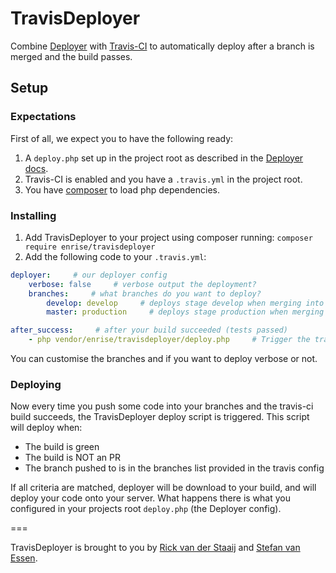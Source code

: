 # TravisDeployer



Combine [Deployer](http://deployer.org/) with [Travis-CI](https://travis-ci.org/) to automatically deploy
after a branch is merged and the build passes.

## Setup

### Expectations

First of all, we expect you to have the following ready:

1. A `deploy.php` set up in the project root as described in the [Deployer docs](http://deployer.org/docs).
1. Travis-CI is enabled and you have a `.travis.yml` in the project root.
1. You have [composer](https://getcomposer.org/) to load php dependencies.

### Installing

1. Add TravisDeployer to your project using composer running: `composer require enrise/travisdeployer`
1. Add the following code to your `.travis.yml`:
```yml
deployer:     # our deployer config
    verbose: false     # verbose output the deployment?
    branches:     # what branches do you want to deploy?
        develop: develop     # deploys stage develop when merging into develop
        master: production     # deploys stage production when merging into master

after_success:     # after your build succeeded (tests passed)
    - php vendor/enrise/travisdeployer/deploy.php     # Trigger the travis deployer
```
You can customise the branches and if you want to deploy verbose or not.

### Deploying

Now every time you push some code into your branches and the travis-ci build succeeds, the TravisDeployer deploy
script is triggered. This script will deploy when:

* The build is green
* The build is NOT an PR
* The branch pushed to is in the branches list provided in the travis config

If all criteria are matched, deployer will be download to your build, and will deploy your code onto your server.
What happens there is what you configured in your projects root `deploy.php` (the Deployer config).

===

TravisDeployer is brought to you by [Rick van der Staaij](https://github.com/RickvdStaaij) and
[Stefan van Essen](https://github.com/eXistenZNL).
